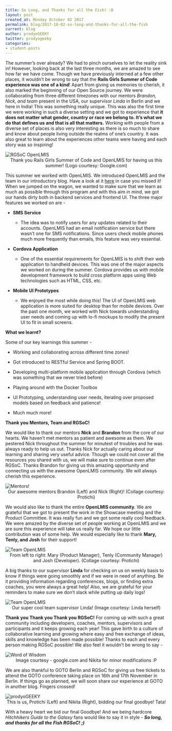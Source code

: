 ```yaml
---
title: So Long, and Thanks for all the Fish! :D
layout: post
created_at: Monday October 02 2017
permalink: blog/2017-10-02-so-long-and-thanks-for-all-the-fish
current: blog
author: prodyoGEEKY
twitter: prodyogeeky
categories:
- student-posts
---
```



The summer’s over already? We had to pinch ourselves to let the reality sink in! However, looking back at the last three months, we are amazed to see how far we have come. Though we have previously interned at a few other places, it wouldn’t be wrong to say that the **Rails Girls Summer of Code experience was one of a kind**! Apart from giving us memories to cherish, it also marked the beginning of our Open Source journey. We were collaborating from three different timezones with our mentors *Brandon, Nick, and team* present in the USA, our supervisor *Linda* in Berlin and we here in India! This was something really unique. This was also the first time we were working in such a diverse setting and we got to experience that **it does not matter what gender, country or race we belong to. It’s what we do that defines us and that is all that matters.** Working with people from a diverse set of places is also very interesting as there is so much to share and know about people living outside the realms of one’s country. It was also great to learn about the experiences other teams were having and each story was so inspiring!


<img src="/img/blog/2017/prodyogeeky_image_0.png" alt="RGSoC OpenLMIS"/>
<div align="center" class="image-credits">Thank you Rails Girls Summer of Code and OpenLMIS for having us this summer! (Logo courtesy: Google.com)</div>


This summer we worked with OpenLMIS. We introduced OpenLMIS and the team in our introductory blog. Have a look at it [here](https://railsgirlssummerofcode.org/blog/2017-08-07-two-geeks-and-a-summer-of-code) in case you missed it! When we jumped on the wagon, we wanted to make sure that we learn as much as possible through this program and with this aim in mind, we got our hands dirty both in backend services and frontend UI. The three major features we worked on are - 

* **SMS Service** 

    * The idea was to notify users for any updates related to their accounts. OpenLMIS had an email notification service but there wasn’t one for SMS notifications. Since users check mobile phones much more frequently than emails, this feature was very essential.

* **Cordova Application**

    * One of the essential requirements for OpenLMIS is to shift their web application to handheld devices. This was one of the major aspects we worked on during the summer. Cordova provides us with mobile development framework to build cross platform apps using Web technologies such as HTML, CSS, etc.

* **Mobile UI Prototypes**

    * We enjoyed the most while doing this! The UI of OpenLMIS web application is more suited for desktop than for mobile devices. Over the past one month, we worked with Nick towards understanding user needs and coming up with lo-fi mockups to modify the present UI to fit in small screens. 

**What we learnt?**

Some of our key learnings this summer - 

* Working and collaborating across different time zones!

* Got introduced to RESTful Service and Spring BOOT.

* Developing multi-platform mobile application through Cordova (which was something that we never tried before)

* Playing around with the Docker Toolbox

* UI Prototyping, understanding user needs, iterating over proposed models based on feedback and patience!

* Much much more!

**Thank you Mentors, Team and RGSoC!**

We would like to thank our mentors **Nick** and **Brandon** from the core of our hearts. We haven’t met mentors as patient and awesome as them. We pestered Nick throughout the summer for minutest of troubles and he was always ready to help us out. Thanks Nick for actually caring about our learning and sharing very useful advice. Though we could not cover all the resources you shared with us, we will make sure to continue even after RGSoC. Thanks Brandon for giving us this amazing opportunity and connecting us with the awesome OpenLMIS community. We will always cherish this experience. 

<img src="/img/blog/2017/prodyogeeky_image_1.png" alt="Mentors!"/>
<div align="center" class="image-credits">Our awesome mentors Brandon (Left) and Nick (Right)! (Collage courtesy: Protichi)</div>

We would also like to thank the entire **OpenLMIS community**. We are grateful that we got to present the work in the Showcase meeting and the Product Committee. It was really fun and we got some really cool feedback. We were amazed by the diverse set of people working at OpenLMIS and we are sure this experience will take us really far. We hope our little contribution was of some help. We would especially like to thank **Mary, Tenly, and Josh** for their support! 

<img src="/img/blog/2017/prodyogeeky_image_2.png" alt="Team OpenLMIS"/>
<div align="center" class="image-credits">From left to right: Mary (Product Manager), Tenly (Community Manager) and Josh (Developer). (Collage courtesy: Protichi)</div>
 

A big thanks to our supervisor **Linda** for checking on us on weekly basis to know if things were going smoothly and if we were in need of anything. Be it providing information regarding conferences, blogs, or finding extra coaches, you were always a great help! Also, we are grateful for your reminders to make sure we don’t slack while putting up daily logs!

<img src="/img/blog/2017/prodyogeeky_image_3.png" alt="Team OpenLMIS"/>
<div align="center" class="image-credits">Our super cool team supervisor Linda! (Image courtesy: Linda herself)</div>


**Thank you Thank you Thank you RGSoC!** For coming up with such a great community including developers, coaches, mentors, supervisors and participants and it keeps growing each year! This gave birth to a culture of collaborative learning and growing where easy and free exchange of ideas, skills and knowledge has been made possible! Thanks to each and every person making RGSoC possible! We also feel it wouldn’t be wrong to say - 

<img src="/img/blog/2017/prodyogeeky_image_4.jpg" alt="Word of Wisdom"/>
<div align="center" class="image-credits">Image courtesy - google.com and Nikita for minor modifications :P</div>


We are also thankful to GOTO Berlin and RGSoC for giving us free tickets to attend the GOTO conference taking place on 16th and 17th November in Berlin. If things go as planned, we will soon share our experience at GOTO in another blog. Fingers crossed!

<img src="/img/blog/2017/prodyogeeky_image_5.jpg" alt="prodyoGEEKY"/>
<div align="center" class="image-credits">This is us, Protichi (Left) and Nikita (Right), bidding our final goodbye! Tata!</div>


With a heavy heart we bid our final Goodbye! And we being hardcore *Hitchhikers Guide to the Galaxy* fans would like to say it in style - **_So long, and thanks for all the Fish RGSoC! ;)_**

